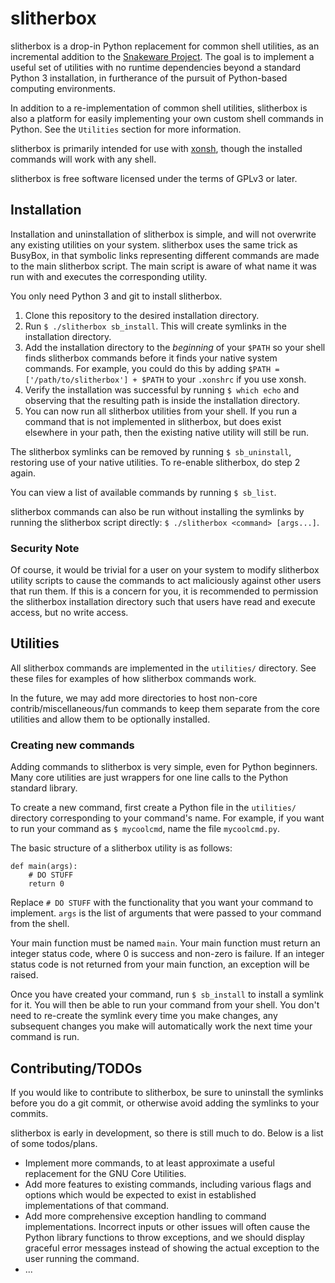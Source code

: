 # slitherbox
slitherbox is a drop-in Python replacement for common shell utilities, as an incremental addition to the
[Snakeware Project](https://github.com/joshiemoore/snakeware). The goal is to implement a useful 
set of utilities with no runtime dependencies beyond a standard Python 3 installation, in furtherance
of the pursuit of Python-based computing environments.

In addition to a re-implementation of common shell utilities, slitherbox is also a platform for easily implementing
your own custom shell commands in Python. See the `Utilities` section for more information.

slitherbox is primarily intended for use with [xonsh](https://xon.sh/), though the installed commands
will work with any shell.

slitherbox is free software licensed under the terms of GPLv3 or later.

## Installation
Installation and uninstallation of slitherbox is simple, and will not overwrite any existing utilities on your system.
slitherbox uses the same trick as BusyBox, in that symbolic links representing different commands are made to
the main slitherbox script. The main script is aware of what name it was run with and executes the corresponding utility.

You only need Python 3 and git to install slitherbox.

1. Clone this repository to the desired installation directory.
2. Run `$ ./slitherbox sb_install`. This will create symlinks in the installation directory.
3. Add the installation directory to the *beginning* of your `$PATH` so your shell finds slitherbox
   commands before it finds your native system commands. For example, you could do this by adding
   `$PATH = ['/path/to/slitherbox'] + $PATH` to your `.xonshrc` if you use xonsh.
4. Verify the installation was successful by running `$ which echo` and observing that the resulting
   path is inside the installation directory.
5. You can now run all slitherbox utilities from your shell. If you run a command that is not
   implemented in slitherbox, but does exist elsewhere in your path, then the existing native
   utility will still be run.

The slitherbox symlinks can be removed by running `$ sb_uninstall`, restoring use of your native utilities.
To re-enable slitherbox, do step 2 again.

You can view a list of available commands by running `$ sb_list`.

slitherbox commands can also be run without installing the symlinks by running the slitherbox script
directly: `$ ./slitherbox <command> [args...]`.

### Security Note
Of course, it would be trivial for a user on your system to modify slitherbox utility scripts to
cause the commands to act maliciously against other users that run them. If this is a concern for you,
it is recommended to permission the slitherbox installation directory such that users have read and
execute access, but no write access.

## Utilities

All slitherbox commands are implemented in the `utilities/` directory. See these files for examples of how
slitherbox commands work.

In the future, we may add more directories to host non-core contrib/miscellaneous/fun commands to keep
them separate from the core utilities and allow them to be optionally installed.

### Creating new commands
Adding commands to slitherbox is very simple, even for Python beginners. Many core utilities are just
wrappers for one line calls to the Python standard library.

To create a new command, first create a Python file in the `utilities/` directory corresponding to your
command's name. For example, if you want to run your command as `$ mycoolcmd`, name the file `mycoolcmd.py`.

The basic structure of a slitherbox utility is as follows:

```
def main(args):
    # DO STUFF
    return 0
```

Replace `# DO STUFF` with the functionality that you want your command to implement.
`args` is the list of arguments that were passed to your command from the shell.

Your main function must be named `main`. Your main function must return an integer status
code, where 0 is success and non-zero is failure. If an integer status code is not returned
from your main function, an exception will be raised.

Once you have created your command, run `$ sb_install` to install a symlink for it. You will then be able to run
your command from your shell. You don't need to re-create the symlink every time you make changes,
any subsequent changes you make will automatically work the next time your command is run.

## Contributing/TODOs
If you would like to contribute to slitherbox, be sure to uninstall the symlinks before you do a git commit,
or otherwise avoid adding the symlinks to your commits.

slitherbox is early in development, so there is still much to do. Below is a list of some todos/plans.

* Implement more commands, to at least approximate a useful replacement for the GNU Core Utilities.
* Add more features to existing commands, including various flags and options which would be expected
  to exist in established implementations of that command.
* Add more comprehensive exception handling to command implementations. Incorrect inputs or other
  issues will often cause the Python library functions to throw exceptions, and we should display
  graceful error messages instead of showing the actual exception to the user running the command.
* ... 
